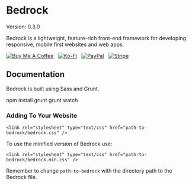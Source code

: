 # Bedrock

Version: 0.3.0

Bedrock is a lightweight, feature-rich front-end framework for developing responsive, mobile first websites and web apps.

[![Buy Me A Coffee](https://srv-cdn.himpfen.io/badges/buymeacoffee/buymeacoffee-flat.svg)](https://tinyurl.com/2h9aktmd) &nbsp; [![Ko-Fi](https://srv-cdn.himpfen.io/badges/kofi/kofi-flat.svg)](https://tinyurl.com/d4xnrptz) &nbsp; [![PayPal](https://srv-cdn.himpfen.io/badges/paypal/paypal-flat.svg)](https://tinyurl.com/mr22naua) &nbsp; [![Stripe](https://srv-cdn.himpfen.io/badges/stripe/stripe-flat.svg)](https://tinyurl.com/e8ymxdw3)

## Documentation

Bedrock is built using Sass and Grunt.

npm install
grunt
grunt watch

### Adding To Your Website

`<link rel="stylesheet" type="text/css" href="path-to-bedrock/bedrock.css" />`

To use the minified version of Bedrock use:

`<link rel="stylesheet" type="text/css" href="path-to-bedrock/bedrock.min.css" />`

Remember to change `path-to-bedrock` with the directory path to the Bedrock file.
